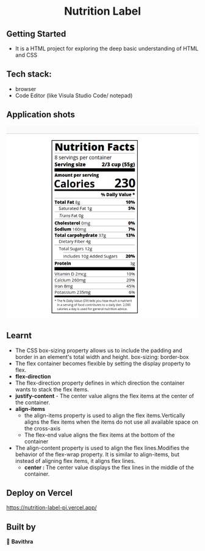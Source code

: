 
<h1 align="center"> Nutrition Label  </h1>

## Getting Started

- It is a HTML project for exploring the deep basic understanding of HTML and CSS

## Tech stack:
- browser
- Code Editor (like Visula Studio Code/ notepad)

## Application shots

![image1](https://github.com/pavithra-deepika/nutrition-label/blob/master/image/image1.png)


## Learnt
 - The CSS box-sizing property allows us to include the padding and border in an element's total width and height. box-sizing: border-box
 - The flex container becomes flexible by setting the display property to flex.
 - <strong>flex-direction</strong>
 - The flex-direction property defines in which direction the container wants to stack the flex items.
 - <strong>justify-content</strong>
       - The center value aligns the flex items at the center of the container.
 -  <strong>align-items</strong>
      - the align-items property is used to align the flex items.Vertically aligns the flex items when the items do not use all available space on the cross-axis<br />
      - The flex-end value aligns the flex items at the bottom of the container<br /> 
- The align-content property is used to align the flex lines.Modifies the behavior of the flex-wrap property. It is similar to align-items, but instead of aligning flex items, it aligns flex lines.<br />
     - <strong> center : </strong>The center value displays the flex lines in the middle of the container.<br />








## Deploy on Vercel
https://nutrition-label-pi.vercel.app/
## Built by

👤 **Bavithra**








